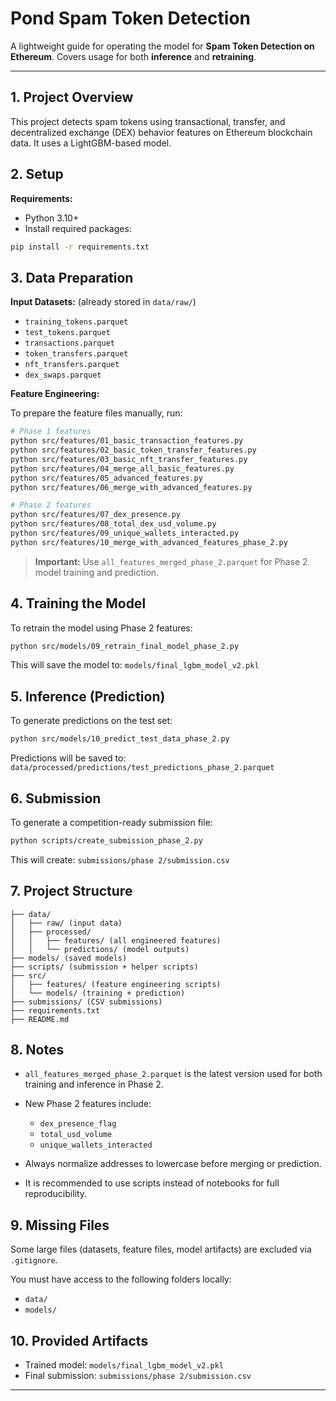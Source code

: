 # Pond Spam Token Detection

A lightweight guide for operating the model for **Spam Token Detection on Ethereum**. Covers usage for both **inference** and **retraining**.

---

## 1. Project Overview

This project detects spam tokens using transactional, transfer, and decentralized exchange (DEX) behavior features on Ethereum blockchain data. It uses a LightGBM-based model.

## 2. Setup

**Requirements:**

* Python 3.10+
* Install required packages:

```bash
pip install -r requirements.txt
```

## 3. Data Preparation

**Input Datasets:** (already stored in `data/raw/`)

* `training_tokens.parquet`
* `test_tokens.parquet`
* `transactions.parquet`
* `token_transfers.parquet`
* `nft_transfers.parquet`
* `dex_swaps.parquet`

**Feature Engineering:**

To prepare the feature files manually, run:

```bash
# Phase 1 features
python src/features/01_basic_transaction_features.py
python src/features/02_basic_token_transfer_features.py
python src/features/03_basic_nft_transfer_features.py
python src/features/04_merge_all_basic_features.py
python src/features/05_advanced_features.py
python src/features/06_merge_with_advanced_features.py

# Phase 2 features
python src/features/07_dex_presence.py
python src/features/08_total_dex_usd_volume.py
python src/features/09_unique_wallets_interacted.py
python src/features/10_merge_with_advanced_features_phase_2.py
```

> **Important:** Use `all_features_merged_phase_2.parquet` for Phase 2 model training and prediction.

## 4. Training the Model

To retrain the model using Phase 2 features:

```bash
python src/models/09_retrain_final_model_phase_2.py
```

This will save the model to: `models/final_lgbm_model_v2.pkl`

## 5. Inference (Prediction)

To generate predictions on the test set:

```bash
python src/models/10_predict_test_data_phase_2.py
```

Predictions will be saved to: `data/processed/predictions/test_predictions_phase_2.parquet`

## 6. Submission

To generate a competition-ready submission file:

```bash
python scripts/create_submission_phase_2.py
```

This will create: `submissions/phase 2/submission.csv`

## 7. Project Structure

```plaintext
├── data/
│   ├── raw/ (input data)
│   ├── processed/
│   │   ├── features/ (all engineered features)
│   │   └── predictions/ (model outputs)
├── models/ (saved models)
├── scripts/ (submission + helper scripts)
├── src/
│   ├── features/ (feature engineering scripts)
│   └── models/ (training + prediction)
├── submissions/ (CSV submissions)
├── requirements.txt
├── README.md
```

## 8. Notes

* `all_features_merged_phase_2.parquet` is the latest version used for both training and inference in Phase 2.
* New Phase 2 features include:

  * `dex_presence_flag`
  * `total_usd_volume`
  * `unique_wallets_interacted`
* Always normalize addresses to lowercase before merging or prediction.
* It is recommended to use scripts instead of notebooks for full reproducibility.

## 9. Missing Files

Some large files (datasets, feature files, model artifacts) are excluded via `.gitignore`.

You must have access to the following folders locally:

* `data/`
* `models/`

## 10. Provided Artifacts

* Trained model: `models/final_lgbm_model_v2.pkl`
* Final submission: `submissions/phase 2/submission.csv`

---
